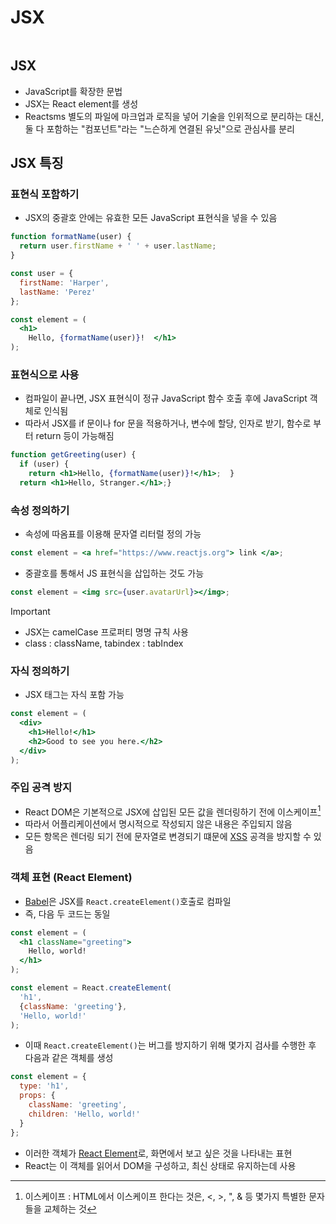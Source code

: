 # JSX

```table-of-contents
```

##  JSX

- JavaScript를 확장한 문법
- JSX는 React element를 생성
- Reactsms 별도의 파일에 마크업과 로직을 넣어 기술을 인위적으로 분리하는 대신, 둘 다 포함하는 "컴포넌트"라는 "느슨하게 연결된 유닛"으로 관심사를 분리

## JSX 특징

### 표현식 포함하기

- JSX의 중괄호 안에는 유효한 모든 JavaScript 표현식을 넣을 수 있음
```jsx
function formatName(user) {
  return user.firstName + ' ' + user.lastName;
}

const user = {
  firstName: 'Harper',
  lastName: 'Perez'
};

const element = (
  <h1>
    Hello, {formatName(user)}!  </h1>
);


```

### 표현식으로 사용

- 컴파일이 끝나면, JSX 표현식이 정규 JavaScript 함수 호출 후에 JavaScript 객체로 인식됨
- 따라서 JSX를 if 문이나 for 문을 적용하거나, 변수에 할당, 인자로 받기, 함수로 부터 return 등이 가능해짐
```jsx
function getGreeting(user) {
  if (user) {
    return <h1>Hello, {formatName(user)}!</h1>;  }
  return <h1>Hello, Stranger.</h1>;}
```


### 속성 정의하기

- 속성에 따옴표를 이용해 문자열 리터럴 정의 가능
```jsx
const element = <a href="https://www.reactjs.org"> link </a>;
```

- 중괄호를 통해서 JS 표현식을 삽입하는 것도 가능
```jsx
const element = <img src={user.avatarUrl}></img>;
```

>[!Important]
>- JSX는 camelCase 프로퍼티 명명 규칙 사용
>- class : className, tabindex : tabIndex


### 자식 정의하기

- JSX 태그는 자식 포함 가능
```jsx
const element = (
  <div>
    <h1>Hello!</h1>
    <h2>Good to see you here.</h2>
  </div>
);
```

### 주입 공격 방지

- React DOM은 기본적으로 JSX에 삽입된 모든 값을 렌더링하기 전에 이스케이프[^1]
- 따라서 어플리케이션에서 명시적으로 작성되지 않은 내용은 주입되지 않음
- 모든 항목은 렌더링 되기 전에 문자열로 변경되기 떄문에 [XSS](../../미완성%20문서/XSS.md) 공격을 방지할 수 있음


### 객체 표현 (React Element)

- [Babel](../../미완성%20문서/Babel.md)은 JSX를 `React.createElement()`호출로 컴파일
- 즉, 다음 두 코드는 동일
```jsx
const element = (
  <h1 className="greeting">
    Hello, world!
  </h1>
);
```
```js
const element = React.createElement(
  'h1',
  {className: 'greeting'},
  'Hello, world!'
);
```

- 이때 `React.createElement()`는 버그를 방지하기 위해 몇가지 검사를 수행한 후 다음과 같은 객체를 생성
```js
const element = {
  type: 'h1',
  props: {
    className: 'greeting',
    children: 'Hello, world!'
  }
};
```
- 이러한 객체가 [React Element](React%20Element.md)로, 화면에서 보고 싶은 것을 나타내는 표현
- React는 이 객체를 읽어서 DOM을 구성하고, 최신 상태로 유지하는데 사용



[^1]: 이스케이프 : HTML에서 이스케이프 한다는 것은, <, >, ", & 등 몇가지 특별한 문자들을 교체하는 것